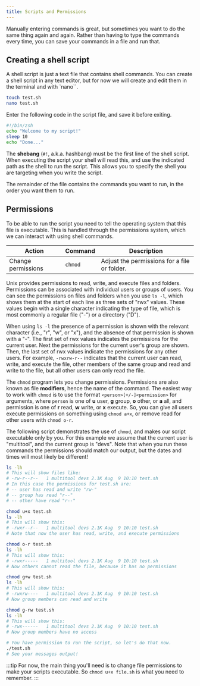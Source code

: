 ```yaml
---
title: Scripts and Permissions
---
```


Manually entering commands is great, but sometimes you want to do the same thing again and again. Rather than having to type the commands every time, you can save your commands in a file and run that.

## Creating a shell script

A shell script is just a text file that contains shell commands. You can create a shell script in any text editor, but for now we will create and edit them in the terminal and with `nano``.

```sh
touch test.sh
nano test.sh
```

Enter the following code in the script file, and save it before exiting.

```sh
#!/bin/zsh
echo "Welcome to my script!"
sleep 10
echo "Done..."
```

The **shebang** (`#!`, a.k.a. hashbang) must be the first line of the shell script. When executing the script your shell will read this, and use the indicated path as the shell to run the script. This allows you to specify the shell you are targeting when you write the script.

The remainder of the file contains the commands you want to run, in the order you want them to run.

## Permissions

To be able to run the script you need to tell the operating system that this file is executable.
This is handled through the permissions system, which we can interact with using shell commands.

| **Action**         | **Command** | **Description**                              |
|--------------------|-------------|----------------------------------------------|
| Change permissions | `chmod`     | Adjust the permissions for a file or folder. |

Unix provides permissions to read, write, and execute files and folders.
Permissions can be associated with individual users or groups of users.
You can see the permissions on files and folders when you use `ls -l`, which shows them at the start of each line as three sets of "rwx" values.
These values begin with a single character indicating the type of file, which is most commonly a regular file ("-") or a directory ("D").

When using `ls -l` the presence of a permission is shown with the relevant character (i.e., "r", "w", or "x"), and the absence of that permission is shown with a "-".
The first set of rwx values indicates the permissions for the current user.
Next the permissions for the current user's group are shown.
Then, the last set of rwx values indicate the permissions for any other users.
For example, `-rwxrw-r--` indicates that the current user can read, write, and execute the file, other members of the same group and read and write to the file, but all other users can only read the file.

The `chmod` program lets you change permissions.
Permissions are also known as file **modifiers**, hence the name of the command. The easiest way to work with `chmod` is to use the format `<person>[+/-]<permission>` for arguments, where `person` is one of **u** user, **g** group, **o** other, or **a** all, and permission is one of **r** read, **w** write, or **x** execute. So, you can give all users execute permissions on something using `chmod a+x`, or remove read for other users with `chmod o-r`.

The following script demonstrates the use of `chmod`, and makes our script executable only by you.
For this example we assume that the current user is "multitool", and the current group is "devs".
Note that when you run these commands the permissions should match our output, but the dates and times will most likely be different!

```sh
ls -lh
# This will show files like:
# -rw-r--r--   1 multitool devs 2.1K Aug  9 10:10 test.sh
# In this case the permissions for test.sh are:
# -- user has read and write "rw-"
# -- group has read "r--"
# -- other have read "r--"

chmod u+x test.sh
ls -lh
# This will show this:
# -rwxr--r--   1 multitool devs 2.1K Aug  9 10:10 test.sh
# Note that now the user has read, write, and execute permissions

chmod o-r test.sh
ls -lh
# This will show this:
# -rwxr-----   1 multitool devs 2.1K Aug  9 10:10 test.sh
# Now others cannot read the file, because it has no permissions

chmod g+w test.sh
ls -lh
# This will show this:
# -rwxrw----   1 multitool devs 2.1K Aug  9 10:10 test.sh
# Now group members can read and write

chmod g-rw test.sh
ls -lh
# This will show this:
# -rwx------   1 multitool devs 2.1K Aug  9 10:10 test.sh
# Now group members have no access

# You have permission to run the script, so let's do that now.
./test.sh
# See your messages output!
```

:::tip
For now, the main thing you'll need is to change file permissions to make your scripts executable.
So `chmod u+x file.sh` is what you need to remember.
:::
